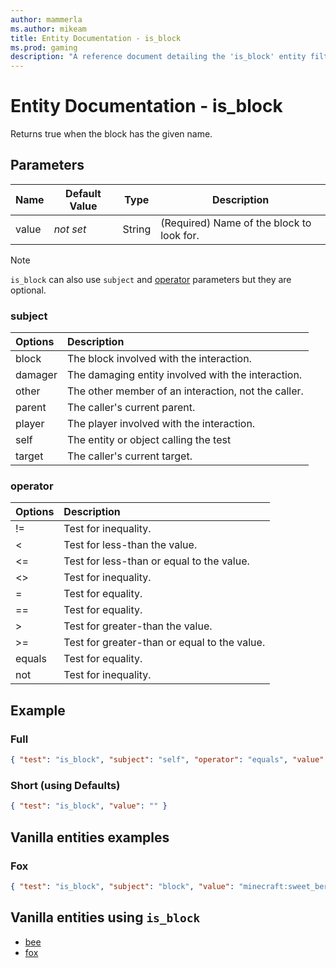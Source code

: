 ```yaml
---
author: mammerla
ms.author: mikeam
title: Entity Documentation - is_block
ms.prod: gaming
description: "A reference document detailing the 'is_block' entity filter"
---
```


# Entity Documentation - is_block

Returns true when the block has the given name.

## Parameters

|Name |Default Value  |Type  |Description  |
|---------|---------|---------|---------|
|value |*not set* |String |(Required) Name of the block to look for. |

>[!Note]
> `is_block` can also use `subject` and [operator](../Definitions/NestedTables/operator.md) parameters but they are optional.

### subject

| Options| Description |
|:-----------|:-----------|
| block| The block involved with the interaction. |
| damager| The damaging entity involved with the interaction. |
| other| The other member of an interaction, not the caller. |
| parent| The caller's current parent. |
| player| The player involved with the interaction. |
| self| The entity or object calling the test |
| target| The caller's current target. |

### operator

| Options| Description |
|:-----------|:-----------|
| !=| Test for inequality. |
| <| Test for less-than the value. |
| <=| Test for less-than or equal to the value. |
| <>| Test for inequality. |
| =| Test for equality. |
| ==| Test for equality. |
| >| Test for greater-than the value. |
| >=| Test for greater-than or equal to the value. |
| equals| Test for equality. |
| not| Test for inequality. |

## Example

### Full

```json
{ "test": "is_block", "subject": "self", "operator": "equals", "value": " " }
```

### Short (using Defaults)

```json
{ "test": "is_block", "value": "" }
```

## Vanilla entities examples

### Fox

```json
{ "test": "is_block", "subject": "block", "value": "minecraft:sweet_berry_bush" }
```

## Vanilla entities using `is_block`

- [bee](../../../../Source/VanillaBehaviorPack_Snippets/entities/bee.md)
- [fox](../../../../Source/VanillaBehaviorPack_Snippets/entities/fox.md)
